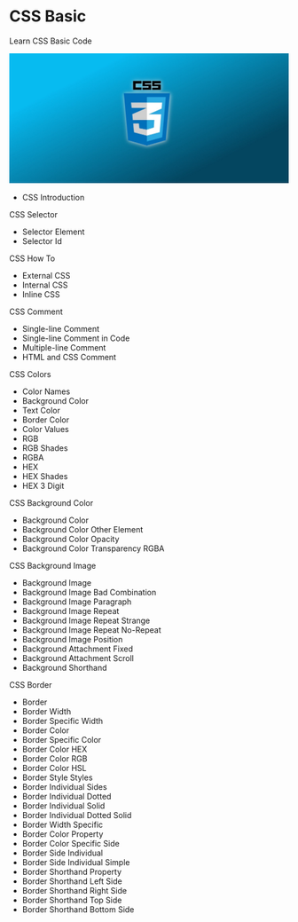 # CSS Basic
Learn CSS Basic Code

![Banner](assets/img/CSS%20Basic.jpeg)

- CSS Introduction

CSS Selector
- Selector Element
- Selector Id

CSS How To
- External CSS
- Internal CSS
- Inline CSS

CSS Comment
- Single-line Comment
- Single-line Comment in Code
- Multiple-line Comment
- HTML and CSS Comment

CSS Colors
- Color Names
- Background Color
- Text Color
- Border Color
- Color Values
- RGB
- RGB Shades
- RGBA
- HEX
- HEX Shades
- HEX 3 Digit

CSS Background Color
- Background Color
- Background Color Other Element
- Background Color Opacity
- Background Color Transparency RGBA

CSS Background Image
- Background Image
- Background Image Bad Combination
- Background Image Paragraph
- Background Image Repeat
- Background Image Repeat Strange
- Background Image Repeat No-Repeat
- Background Image Position
- Background Attachment Fixed
- Background Attachment Scroll
- Background Shorthand

CSS Border
- Border
- Border Width
- Border Specific Width
- Border Color
- Border Specific Color
- Border Color HEX
- Border Color RGB
- Border Color HSL
- Border Style Styles
- Border Individual Sides
- Border Individual Dotted
- Border Individual Solid
- Border Individual Dotted Solid
- Border Width Specific
- Border Color Property
- Border Color Specific Side
- Border Side Individual
- Border Side Individual Simple
- Border Shorthand Property
- Border Shorthand Left Side
- Border Shorthand Right Side
- Border Shorthand Top Side
- Border Shorthand Bottom Side